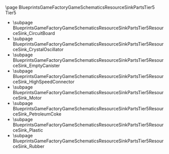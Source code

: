 \page BlueprintsGameFactoryGameSchematicsResourceSinkPartsTier5 Tier5
- \subpage BlueprintsGameFactoryGameSchematicsResourceSinkPartsTier5ResourceSink_CircuitBoard
- \subpage BlueprintsGameFactoryGameSchematicsResourceSinkPartsTier5ResourceSink_CrystalOscillator
- \subpage BlueprintsGameFactoryGameSchematicsResourceSinkPartsTier5ResourceSink_EmptyCanister
- \subpage BlueprintsGameFactoryGameSchematicsResourceSinkPartsTier5ResourceSink_HighSpeedConnector
- \subpage BlueprintsGameFactoryGameSchematicsResourceSinkPartsTier5ResourceSink_Motor
- \subpage BlueprintsGameFactoryGameSchematicsResourceSinkPartsTier5ResourceSink_PetroleumCoke
- \subpage BlueprintsGameFactoryGameSchematicsResourceSinkPartsTier5ResourceSink_Plastic
- \subpage BlueprintsGameFactoryGameSchematicsResourceSinkPartsTier5ResourceSink_Rubber
